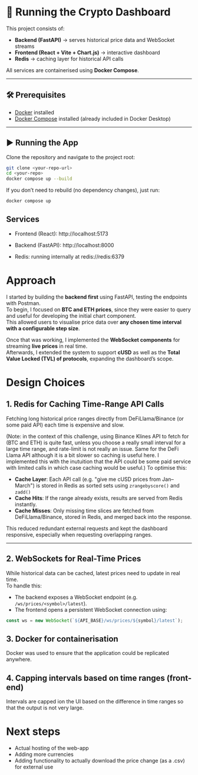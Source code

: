 # 🚀 Running the Crypto Dashboard

This project consists of:  
- **Backend (FastAPI)** → serves historical price data and WebSocket streams  
- **Frontend (React + Vite + Chart.js)** → interactive dashboard  
- **Redis** → caching layer for historical API calls  

All services are containerised using **Docker Compose**.

---

## 🛠️ Prerequisites
- [Docker](https://docs.docker.com/get-docker/) installed  
- [Docker Compose](https://docs.docker.com/compose/) installed (already included in Docker Desktop)

---

## ▶️ Running the App

Clone the repository and navigate to the project root:

```bash
git clone <your-repo-url>
cd <your-repo>
docker compose up --build
```
If you don’t need to rebuild (no dependency changes), just run:
```bash
docker compose up
```

## Services

- Frontend (React): http://localhost:5173

- Backend (FastAPI): http://localhost:8000

- Redis: running internally at redis://redis:6379

# Approach

I started by building the **backend first** using FastAPI, testing the endpoints with Postman.  
To begin, I focused on **BTC and ETH prices**, since they were easier to query and useful for developing the initial chart component.  
This allowed users to visualise price data over **any chosen time interval with a configurable step size**.  

Once that was working, I implemented the **WebSocket components** for streaming **live prices** in real time.  
Afterwards, I extended the system to support **cUSD** as well as the **Total Value Locked (TVL) of protocols**, expanding the dashboard’s scope.

# Design Choices

## 1. Redis for Caching Time-Range API Calls

Fetching long historical price ranges directly from DeFiLlama/Binance (or some paid API) each time is expensive and slow. 

(Note: in the context of this challenge, using Binance Klines API to fetch for (BTC and ETH) is quite fast, unless you choose a really small interval for a large time range, and rate-limit is not really an issue. Same for the DeFi Llama API although it is a bit slower so caching is useful here. I implemented this with the inutuition that the API could be some paid service with limited calls in which case caching would be useful.)
To optimise this:

- **Cache Layer**: Each API call (e.g. "give me cUSD prices from Jan–March") is stored in Redis as sorted sets using ```zrangebyscore()``` and ```zadd()```
- **Cache Hits**: If the range already exists, results are served from Redis instantly.  
- **Cache Misses**: Only missing time slices are fetched from DeFiLlama/Binance, stored in Redis, and merged back into the response.  

This reduced redundant external requests and kept the dashboard responsive, especially when requesting overlapping ranges.

---

## 2. WebSockets for Real-Time Prices

While historical data can be cached, latest prices need to update in real time.  
To handle this:

- The backend exposes a WebSocket endpoint (e.g. `/ws/prices/<symbol>/latest`).  
- The frontend opens a persistent WebSocket connection using:

```javascript
const ws = new WebSocket(`${API_BASE}/ws/prices/${symbol}/latest`);
```

## 3. Docker for containerisation

Docker was used to ensure that the application could be replicated anywhere.

## 4. Capping intervals based on time ranges (front-end)

Intervals are capped ion the UI based on the difference in time ranges so that the output is not very large.


# Next steps

- Actual hosting of the web-app
- Adding more currencies
- Adding functionality to actually download the price change (as a .csv) for external use
